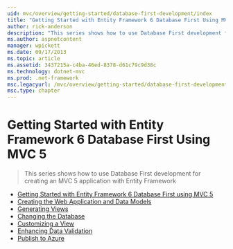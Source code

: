 ```yaml
---
uid: mvc/overview/getting-started/database-first-development/index
title: "Getting Started with Entity Framework 6 Database First Using MVC 5 | Microsoft Docs"
author: rick-anderson
description: "This series shows how to use Database First development for creating an MVC 5 application with Entity Framework"
ms.author: aspnetcontent
manager: wpickett
ms.date: 09/17/2013
ms.topic: article
ms.assetid: 3437215a-c4ba-46ed-8378-d61c79c9d38c
ms.technology: dotnet-mvc
ms.prod: .net-framework
msc.legacyurl: /mvc/overview/getting-started/database-first-development
msc.type: chapter
---
```

Getting Started with Entity Framework 6 Database First Using MVC 5
====================
> This series shows how to use Database First development for creating an MVC 5 application with Entity Framework


- [Getting Started with Entity Framework 6 Database First using MVC 5](setting-up-database.md)
- [Creating the Web Application and Data Models](creating-the-web-application.md)
- [Generating Views](generating-views.md)
- [Changing the Database](changing-the-database.md)
- [Customizing a View](customizing-a-view.md)
- [Enhancing Data Validation](enhancing-data-validation.md)
- [Publish to Azure](publish-to-azure.md)
